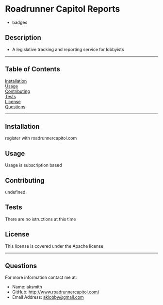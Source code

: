
# Roadrunner Capitol Reports

* badges

## Description
* A legislative tracking and reporting service for lobbyists
***
## Table of Contents
[Installation](#installation)<br>
[Usage](#usage)<br>
[Contributing](#contributing)<br>
[Tests](#tests)<br>
[License](#license)<br>
[Questions](#questions)<br>
***
## Installation
register with roadrunnercapitol.com

## Usage
Usage is subscription based

## Contributing
undefined

## Tests
There are no istructions at this time

## License
This license is covered under the Apache license
***
## Questions
For more information contact me at:<br>
* Name: aksmith
* GitHub: http://www.roadrunnercapitol.com/
* Email Address: aklobby@gmail.com
    